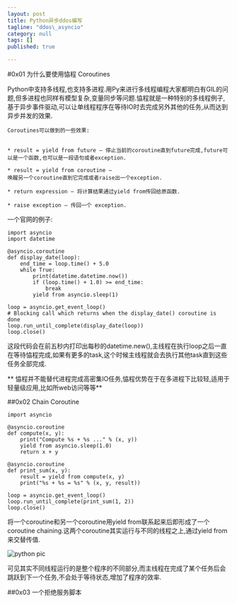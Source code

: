 ```yaml
---
layout: post
title: Python异步ddos编写
tagline: "ddos\_asyncio"
category: null
tags: []
published: true

---
```

#0x01 为什么要使用恊程 Coroutines

Python中支持多线程,也支持多进程.用Py来进行多线程编程大家都明白有GIL的问题,但多进程也同样有模型复杂,变量同步等问题.恊程就是一种特别的多线程例子,基于异步事件驱动,可以让单线程程序在等待IO时去完成另外其他的任务,从而达到异步并发的效果.


```
Coroutines可以做到的一些效果:


* result = yield from future – 停止当前的coroutine直到future完成,future可以是一个函数,也可以是一段语句或者exception.

* result = yield from coroutine – 
唤醒另一个coroutine直到它完成或者raise出一个exception.

* return expression – 将计算结果通过yield from传回给原函数.

* raise exception – 传回一个 exception.
```

一个官网的例子:


```
import asyncio
import datetime

@asyncio.coroutine
def display_date(loop):
    end_time = loop.time() + 5.0
    while True:
        print(datetime.datetime.now())
        if (loop.time() + 1.0) >= end_time:
            break
        yield from asyncio.sleep(1)

loop = asyncio.get_event_loop()
# Blocking call which returns when the display_date() coroutine is done
loop.run_until_complete(display_date(loop))
loop.close()
```
这段代码会在前五秒内打印出每秒的datetime.new(),主线程在执行loop之后一直在等待恊程完成,如果有更多的task,这个时候主线程就会去执行其他task直到这些任务全部完成.



** 恊程并不能替代进程完成高密集IO任务,恊程优势在于在多进程下比较轻,适用于轻量级应用,比如所web访问等等**

##0x02 Chain Coroutine

```
import asyncio

@asyncio.coroutine
def compute(x, y):
    print("Compute %s + %s ..." % (x, y))
    yield from asyncio.sleep(1.0)
    return x + y

@asyncio.coroutine
def print_sum(x, y):
    result = yield from compute(x, y)
    print("%s + %s = %s" % (x, y, result))

loop = asyncio.get_event_loop()
loop.run_until_complete(print_sum(1, 2))
loop.close()
```
将一个coroutine和另一个coroutine用yield from联系起来后即形成了一个coroutine chaining.这两个coroutine其实运行与不同的线程之上,通过yield from来交替传值.

![python pic][2]

可见其实不同线程运行的是整个程序的不同部分,而主线程在完成了某个任务后会跳跃到下一个任务,不会处于等待状态,增加了程序的效率.

##0x03 一个拒绝服务脚本




[1]:https://github.com/aosabook/500lines "500 lines"
[2]:https://docs.python.org/3.4/_images/tulip_coro.png "pic"
[3]:https://github.com/rtx3/torddos "script"
